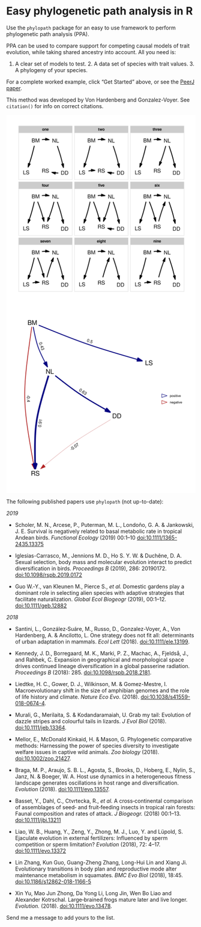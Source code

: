 # Easy phylogenetic path analysis in R

Use the `phylopath` package for an easy to use framework to perform
phylogenetic path analysis (PPA).

PPA can be used to compare support for competing causal models of trait
evolution, while taking shared ancestry into account. All you need is:
1. A clear set of models to test. 2. A data set of species with trait
values. 3. A phylogeny of your species.

For a complete worked example, click “Get Started” above, or see the
[PeerJ paper](https://doi.org/10.7717/peerj.4718).

This method was developed by Von Hardenberg and Gonzalez-Voyer. See
`citation()` for info on correct citations.

<img src="index_files/figure-markdown_strict/unnamed-chunk-2-1.png" width="600px" style="display: block; margin: auto;" />

<img src="index_files/figure-markdown_strict/unnamed-chunk-3-1.png" width="600px" style="display: block; margin: auto;" />

The following published papers use `phylopath` (not up-to-date):

*2019*

-   Scholer, M. N., Arcese, P., Puterman, M. L., Londoño, G. A. &
    Jankowski, J. E. Survival is negatively related to basal metabolic
    rate in tropical Andean birds. *Functional Ecology* (2019) 00:1–10
    [doi:10.1111/1365-2435.13375](https://doi.org/10.1111/1365-2435.13375)

-   Iglesias-Carrasco, M., Jennions M. D., Ho S. Y. W. & Duchêne, D. A.
    Sexual selection, body mass and molecular evolution interact to
    predict diversification in birds. *Proceedings B* (2019),
    286: 20190172.
    [doi:10.1098/rspb.2019.0172](https://doi.org/10.1098/rspb.2019.0172)

-   Guo W.‐Y., van Kleunen M., Pierce S., *et al.* Domestic gardens play
    a dominant role in selecting alien species with adaptive strategies
    that facilitate naturalization. *Global Ecol Biogeogr* (2019),
    00:1–12. [doi:10.1111/geb.12882](https://doi.org/10.1111/geb.12882)

*2018*

-   Santini, L., González‐Suáre, M., Russo, D., Gonzalez-Voyer, A., Von
    Hardenberg, A. & Ancilotto, L. One strategy does not fit all:
    determinants of urban adaptation in mammals. *Ecol Lett* (2018).
    [doi:10.1111/ele.13199](https://doi.org/10.1111/ele.13199).

-   Kennedy, J. D., Borregaard, M. K., Marki, P. Z., Machac, A.,
    Fjeldså, J., and Rahbek, C. Expansion in geographical and
    morphological space drives continued lineage diversification in a
    global passerine radiation. *Proceedings B* (2018): 285.
    [doi:10.1098/rspb.2018.2181](https://doi.org/10.1098/rspb.2018.2181).

-   Liedtke, H. C., Gower, D. J., Wilkinson, M. & Gomez-Mestre, I.
    Macroevolutionary shift in the size of amphibian genomes and the
    role of life history and climate. *Nature Eco Evo*. (2018).
    [doi:10.1038/s41559-018-0674-4](https://doi.org/10.1038/s41559-018-0674-4).

-   Murali, G., Merilaita, S. & Kodandaramaiah, U. Grab my tail:
    Evolution of dazzle stripes and colourful tails in lizards. *J Evol
    Biol* (2018).
    [doi:10.1111/jeb.13364](https://doi.org/10.1111/jeb.13364).

-   Mellor, E., McDonald Kinkaid, H. & Mason, G. Phylogenetic
    comparative methods: Harnessing the power of species diversity to
    investigate welfare issues in captive wild animals. *Zoo biology*
    (2018). [doi:10.1002/zoo.21427](https://doi.org/10.1002/zoo.21427).

-   Braga, M. P., Araujo, S. B. L., Agosta, S., Brooks, D., Hoberg, E.,
    Nylin, S., Janz, N. & Boeger, W. A. Host use dynamics in a
    heterogeneous fitness landscape generates oscillations in host range
    and diversification. *Evolution* (2018).
    [doi:10.1111/evo.13557](https://doi.org/10.1111/evo.13557).

-   Basset, Y., Dahl, C., Ctvrtecka, R., *et al.* A cross‐continental
    comparison of assemblages of seed‐ and fruit‐feeding insects in
    tropical rain forests: Faunal composition and rates of attack. *J
    Biogeogr.* (2018) 00:1–13.
    [doi:10.1111/jbi.13211](https://doi.org/10.1111/jbi.13211)

-   Liao, W. B., Huang, Y., Zeng, Y., Zhong, M. J., Luo, Y. and
    Lüpold, S. Ejaculate evolution in external fertilizers: Influenced
    by sperm competition or sperm limitation? *Evolution* (2018), 72:
    4–17. [doi:10.1111/evo.13372](https://doi.org/10.1111/evo.13372)

-   Lin Zhang, Kun Guo, Guang-Zheng Zhang, Long-Hui Lin and Xiang Ji.
    Evolutionary transitions in body plan and reproductive mode alter
    maintenance metabolism in squamates. *BMC Evo Biol* (2018), 18:45.
    [doi:10.1186/s12862-018-1166-5](https://doi.org/10.1186/s12862-018-1166-5)

-   Xin Yu, Mao Jun Zhong, Da Yong Li, Long Jin, Wen Bo Liao and
    Alexander Kotrschal. Large‐brained frogs mature later and live
    longer. *Evolution.* (2018).
    [doi:10.1111/evo.13478](https://doi.org/10.1111/evo.13478).

Send me a message to add yours to the list.
